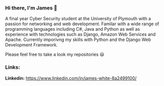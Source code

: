 ### Hi there, I'm James 👋

A final year Cyber Security student at the University of Plymouth with a passion for networking and web development. Familar with a wide range of programming languages including C#, Java and Python as well as experience with technologies such as Django, Amazon Web Services and Apache. Currently imporivng my skills with Python and the Django Web Development Framework.

Please feel free to take a look my repositories :smiley:

### Links:
**Linkedin:** https://www.linkedin.com/in/james-white-8a2499100/
